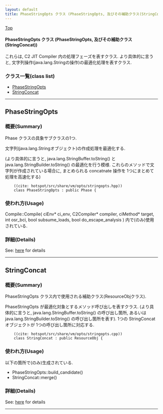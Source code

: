 ```yaml
---
layout: default
title: PhaseStringOpts クラス (PhaseStringOpts, 及びその補助クラス(StringConcat))
---
```

[Top](../index.html)

#### PhaseStringOpts クラス (PhaseStringOpts, 及びその補助クラス(StringConcat))

これらは, C2 JIT Compiler 内の処理フェーズを表すクラス.
より具体的に言うと, 文字列操作(java.lang.Stringの操作)の最適化処理を表すクラス.


### クラス一覧(class list)

  * [PhaseStringOpts](#noDd1JraYU)
  * [StringConcat](#noSNmnezcG)


---
## <a name="noDd1JraYU" id="noDd1JraYU">PhaseStringOpts</a>

### 概要(Summary)
Phase クラスの具象サブクラスの1つ.

文字列(java.lang.Stringオブジェクト)の作成処理を最適化する.

(より具体的に言うと, java.lang.StringBuffer.toString() と java.lang.StringBuilder.toString() の最適化を行う模様.
 これらのメソッドで文字列が作成されている場合に, まとめられる concatnate 操作を 1つにまとめて処理を高速化する)


```
    ((cite: hotspot/src/share/vm/opto/stringopts.hpp))
    class PhaseStringOpts : public Phase {
```

### 使われ方(Usage)
Compile::Compile( ciEnv* ci_env, C2Compiler* compiler, ciMethod* target, int osr_bci, bool subsume_loads, bool do_escape_analysis ) 内で(のみ)使用されている.




### 詳細(Details)
See: [here](../doxygen/classPhaseStringOpts.html) for details

---
## <a name="noSNmnezcG" id="noSNmnezcG">StringConcat</a>

### 概要(Summary)
PhaseStringOpts クラス内で使用される補助クラス(ResourceObjクラス).

PhaseStringOpts が最適化対象とするメソッド呼び出しを表すクラス.
(より具体的に言うと, java.lang.StringBuffer.toString() の呼び出し箇所, 
あるいは java.lang.StringBuilder.toString() の呼び出し箇所を表す).
1つの StringConcat オブジェクトが 1つの呼び出し箇所に対応する.


```
    ((cite: hotspot/src/share/vm/opto/stringopts.cpp))
    class StringConcat : public ResourceObj {
```

### 使われ方(Usage)
以下の箇所で(のみ)生成されている.

* PhaseStringOpts::build_candidate()
* StringConcat::merge()




### 詳細(Details)
See: [here](../doxygen/classStringConcat.html) for details

---
